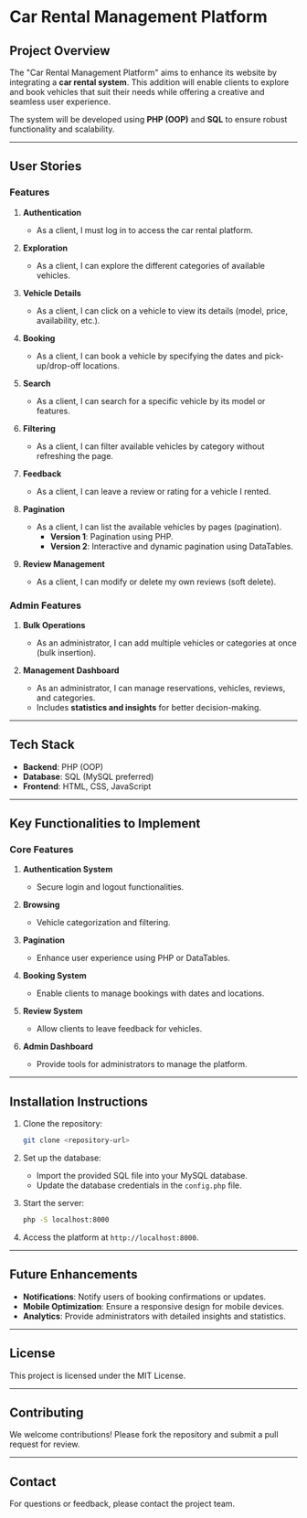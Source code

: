 # Car Rental Management Platform

## Project Overview

The "Car Rental Management Platform" aims to enhance its website by integrating a **car rental system**. This addition will enable clients to explore and book vehicles that suit their needs while offering a creative and seamless user experience.

The system will be developed using **PHP (OOP)** and **SQL** to ensure robust functionality and scalability.

---

## User Stories

### Features

1. **Authentication**  
   - As a client, I must log in to access the car rental platform.

2. **Exploration**  
   - As a client, I can explore the different categories of available vehicles.

3. **Vehicle Details**  
   - As a client, I can click on a vehicle to view its details (model, price, availability, etc.).

4. **Booking**  
   - As a client, I can book a vehicle by specifying the dates and pick-up/drop-off locations.

5. **Search**  
   - As a client, I can search for a specific vehicle by its model or features.

6. **Filtering**  
   - As a client, I can filter available vehicles by category without refreshing the page.

7. **Feedback**  
   - As a client, I can leave a review or rating for a vehicle I rented.

8. **Pagination**  
   - As a client, I can list the available vehicles by pages (pagination).  
     - **Version 1**: Pagination using PHP.  
     - **Version 2**: Interactive and dynamic pagination using DataTables.

9. **Review Management**  
   - As a client, I can modify or delete my own reviews (soft delete).

### Admin Features

1. **Bulk Operations**  
   - As an administrator, I can add multiple vehicles or categories at once (bulk insertion).

2. **Management Dashboard**  
   - As an administrator, I can manage reservations, vehicles, reviews, and categories.  
   - Includes **statistics and insights** for better decision-making.

---

## Tech Stack

- **Backend**: PHP (OOP)
- **Database**: SQL (MySQL preferred)
- **Frontend**: HTML, CSS, JavaScript

---

## Key Functionalities to Implement

### Core Features

1. **Authentication System**  
   - Secure login and logout functionalities.

2. **Browsing**  
   - Vehicle categorization and filtering.

3. **Pagination**  
   - Enhance user experience using PHP or DataTables.

4. **Booking System**  
   - Enable clients to manage bookings with dates and locations.

5. **Review System**  
   - Allow clients to leave feedback for vehicles.

6. **Admin Dashboard**  
   - Provide tools for administrators to manage the platform.

---

## Installation Instructions

1. Clone the repository:
   ```bash
   git clone <repository-url>
   ```

2. Set up the database:
   - Import the provided SQL file into your MySQL database.
   - Update the database credentials in the `config.php` file.

3. Start the server:
   ```bash
   php -S localhost:8000
   ```

4. Access the platform at `http://localhost:8000`.

---

## Future Enhancements

- **Notifications**: Notify users of booking confirmations or updates.
- **Mobile Optimization**: Ensure a responsive design for mobile devices.
- **Analytics**: Provide administrators with detailed insights and statistics.

---

## License

This project is licensed under the MIT License.

---

## Contributing

We welcome contributions! Please fork the repository and submit a pull request for review.

---

## Contact

For questions or feedback, please contact the project team.

